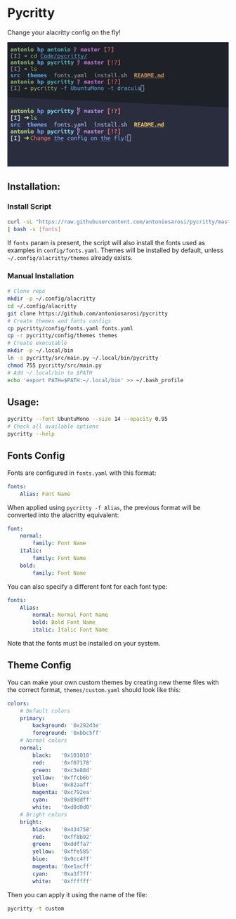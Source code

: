 # Pycritty

Change your alacritty config on the fly!

![Preview](img/preview.png)

## Installation:

### Install Script

```bash
curl -sL "https://raw.githubusercontent.com/antoniosarosi/pycritty/master/install.sh" \
| bash -s [fonts]
```

If ```fonts``` param is present, the script will also install the fonts used
as examples in ```config/fonts.yaml```. Themes will be installed by default,
unless ```~/.config/alacritty/themes``` already exists.

### Manual Installation

```bash
# Clone repo
mkdir -p ~/.config/alacritty
cd ~/.config/alacritty
git clone https://github.com/antoniosarosi/pycritty
# Create themes and fonts configs
cp pycritty/config/fonts.yaml fonts.yaml
cp -r pycritty/config/themes themes
# Create executable
mkdir -p ~/.local/bin
ln -s pycritty/src/main.py ~/.local/bin/pycritty
chmod 755 pycritty/src/main.py
# Add ~/.local/bin to $PATH
echo 'export PATH=$PATH:~/.local/bin' >> ~/.bash_profile
```

## Usage:

```bash
pycritty --font UbuntuMono --size 14 --opacity 0.95
# Check all available options
pycritty --help
```

## Fonts Config

Fonts are configured in ```fonts.yaml``` with this format:
```yaml
fonts:
    Alias: Font Name
```

When applied using ```pycritty -f Alias```, the previous format will be
converted into the alacritty equivalent:

```yaml
font:
    normal:
        family: Font Name
    italic:
        family: Font Name
    bold:
        family: Font Name
```

You can also specify a different font for each font type:

```yaml
fonts:
    Alias:
        normal: Normal Font Name
        bold: Bold Font Name
        italic: Italic Font Name
```

Note that the fonts must be installed on your system.

## Theme Config

You can make your own custom themes by creating new theme files with the
correct format, ```themes/custom.yaml``` should look like this:

```yaml
colors:
    # Default colors
    primary:
        background: '0x292d3e'
        foreground: '0xbbc5ff'
    # Normal colors
    normal:
        black:   '0x101010'
        red:     '0xf07178'
        green:   '0xc3e88d'
        yellow:  '0xffcb6b'
        blue:    '0x82aaff'
        magenta: '0xc792ea'
        cyan:    '0x89ddff'
        white:   '0xd0d0d0'
    # Bright colors
    bright:
        black:   '0x434758'
        red:     '0xff8b92'
        green:   '0xddffa7'
        yellow:  '0xffe585'
        blue:    '0x9cc4ff'
        magenta: '0xe1acff'
        cyan:    '0xa3f7ff'
        white:   '0xffffff'
```

Then you can apply it using the name of the file:

```bash
pycritty -t custom
```
